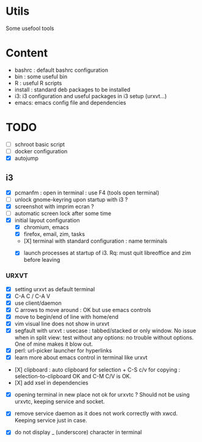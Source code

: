 Utils
===
Some usefool tools

# Content
- bashrc : default bashrc configuration
- bin : some useful bin
- R : useful R scripts
- install : standard deb packages to be installed
- i3: i3 configuration and useful packages in i3 setup (urxvt...)
- emacs: emacs config file and dependencies


# TODO
- [ ] schroot basic script
- [ ] docker configuration
- [X] autojump

## i3

- [X] pcmanfm : open in terminal : use F4 (tools open terminal)
- [ ] unlock gnome-keyring upon startup with i3 ?
- [X] screenshot with imprim ecran ?
- [ ] automatic screen lock after some time
- [X] initial layout configuration
  - [X] chromium, emacs
  - [X] firefox, email, zim, tasks
  - [X] terminal with standard configuration : name terminals
  - [X] launch processes at startup of i3. Rq: must quit libreoffice and zim before leaving


### URXVT
- [X] setting urxvt as default terminal
- [X] C-A C / C-A V
- [X] use client/daemon
- [X] C arrows to move around : OK but use emacs controls
- [X] move to begin/end of line with home/end
- [X] vim visual line does not show in urxvt
- [X] segfault with urxvt : usecase : tabbed/stacked or only window. No issue when in split view: test without any options: no trouble without options. One of mine makes it blow out.
- [X] perl: url-picker launcher for hyperlinks
- [X] learn more about emacs control in terminal like urxvt
- [X] clipboard : auto clipboard for selection + C-S c/v for copying : selection-to-clipboard OK and C-M C/V is OK.
- [X] add xsel in dependencies
- [X] opening terminal in new place not ok for urxvtc ? Should not be using urxvtc, keeping service and socket.
- [X] remove service daemon as it does not work correctly with xwcd. Keeping service just in case.
- [X] do not display _ (underscore) character in terminal
 
